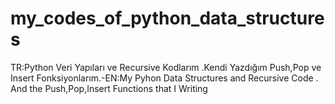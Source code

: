 # my_codes_of_python_data_structures
TR:Python Veri Yapıları ve Recursive Kodlarım .Kendi Yazdığım Push,Pop ve Insert Fonksiyonlarım.-EN:My Pyhon Data Structures and Recursive Code . And the Push,Pop,Insert Functions that I Writing 
